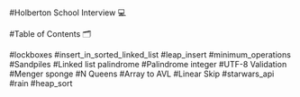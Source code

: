 #Holberton School Interview 💻

#Table of Contents 🗂️

#lockboxes
#insert_in_sorted_linked_list
#leap_insert
#minimum_operations
#Sandpiles
#Linked list palindrome
#Palindrome integer
#UTF-8 Validation
#Menger sponge
#N Queens
#Array to AVL
#Linear Skip
#starwars_api
#rain
#heap_sort
